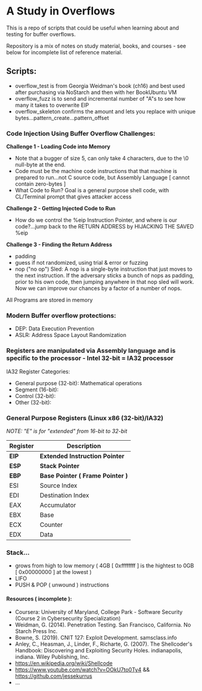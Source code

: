 # A Study in Overflows
This is a repo of scripts that could be useful when learning about and testing for buffer overflows.

Repository is a mix of notes on study material, books, and courses - see below for incomplete list of reference material.

## Scripts:
* overflow_test is from Georgia Weidman's book (ch16) and best used after purchasing via NoStarch and then with her BookUbuntu VM
* overflow_fuzz is to send and incremental number of "A"s to see how many it takes to overwrite EIP
* overflow_skeleton confirms the amount and lets you replace with unique bytes...pattern_create...pattern_offset

### Code Injection Using Buffer Overflow Challenges:
**Challenge 1 - Loading Code into Memory**
* Note that a bugger of size 5, can only take 4 characters, due to the \0 null-byte at the end.
* Code must be the machine code instructions that that machine is prepared to run...not C source code, but Assembly Language [ cannot contain zero-bytes ]
* What Code to Run?  Goal is a general purpose shell code, with CL/Terminal prompt that gives attacker access

**Challenge 2 - Getting Injected Code to Run**
* How do we control the %eip Instruction Pointer, and where is our code?...jump back to the RETURN ADDRESS by HIJACKING THE SAVED %eip

**Challenge 3 - Finding the Return Address**
* padding
* guess if not randomized, using trial & error or fuzzing
* nop ("no op") Sled:  A nop is a single-byte instruction that just moves to the next instruction.  If the adversary sticks a bunch of nops as padding, prior to his own code, then jumping anywhere in that nop sled will work.  Now we can improve our chances by a factor of a number of nops.

All Programs are stored in memory

### Modern Buffer overflow protections:
* DEP:  Data Execution Prevention
* ASLR:  Address Space Layout Randomization

### Registers are manipulated via Assembly language and is specific to the processor - Intel 32-bit = IA32 processor
IA32 Register Categories:
* General purpose (32-bit):  Mathematical operations
* Segment (16-bit):  
* Control (32-bit):  
* Other (32-bit):  

### General Purpose Registers (Linux x86 (32-bit)/IA32)
*NOTE:  "E" is for "extended" from 16-bit to 32-bit*

| Register | Description |
| -------- | ----------- |
| **EIP** | **Extended Instruction Pointer** |
| **ESP** | **Stack Pointer** |
| **EBP** | **Base Pointer ( Frame Pointer )** |
| ESI | Source Index |
| EDI | Destination Index |
| EAX | Accumulator |
| EBX | Base |
| ECX | Counter |
| EDX | Data |

### Stack...
* grows from high to low memory ( 4GB [ 0xffffffff ] is the hightest to 0GB [ 0x00000000 ] at the lowest )
* LIFO
* PUSH & POP ( unwound ) instructions

#### Resources ( incomplete ):
* Coursera: University of Maryland, College Park - Software Security (Course 2 in Cybersecurity Specialization)
* Weidman, G. (2014). Penetration Testing. San Francisco, California. No Starch Press Inc.
* Bowne, S. (2019). CNIT 127: Exploit Development. samsclass.info
* Anley, C., Heasman, J., Linder, F., Richarte, G. (2007). The Shellcoder's Handbook: Discovering and Exploiting Security Holes. indianapolis, indiana. Wiley Publishing, Inc.
* https://en.wikipedia.org/wiki/Shellcode
* https://www.youtube.com/watch?v=OOkU7to0Ty4 && https://github.com/jessekurrus
* ...
